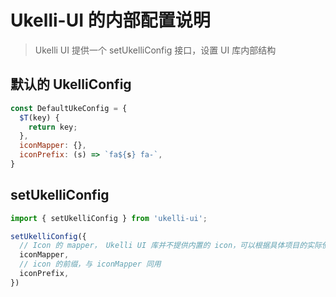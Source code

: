 # Ukelli-UI 的内部配置说明

> Ukelli UI 提供一个 setUkelliConfig 接口，设置 UI 库内部结构

## 默认的 UkelliConfig

```js
const DefaultUkeConfig = {
  $T(key) {
    return key;
  },
  iconMapper: {},
  iconPrefix: (s) => `fa${s} fa-`,
}
```

## setUkelliConfig

```jsx static
import { setUkelliConfig } from 'ukelli-ui';

setUkelliConfig({
  // Icon 的 mapper， Ukelli UI 库并不提供内置的 icon，可以根据具体项目的实际使用来决定使用的 icon 库
  iconMapper,
  // icon 的前缀，与 iconMapper 同用
  iconPrefix,
})
```

